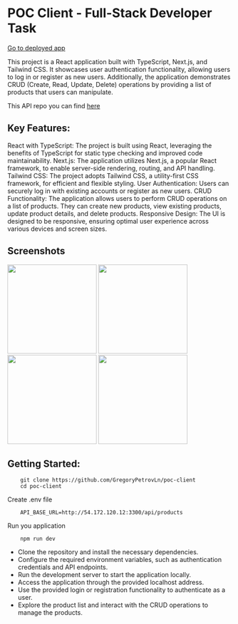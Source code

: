 # POC Client - Full-Stack Developer Task
[Go to deployed app](http://18.234.166.225:3000/)

This project is a React application built with TypeScript, Next.js, and Tailwind CSS. It showcases user authentication functionality, allowing users to log in or register as new users. Additionally, the application demonstrates CRUD (Create, Read, Update, Delete) operations by providing a list of products that users can manipulate.

This API repo you can find [here](https://github.com/GregoryPetrovLn/poc-system-api)

## Key Features:

React with TypeScript: The project is built using React, leveraging the benefits of TypeScript for static type checking and improved code maintainability.
Next.js: The application utilizes Next.js, a popular React framework, to enable server-side rendering, routing, and API handling.
Tailwind CSS: The project adopts Tailwind CSS, a utility-first CSS framework, for efficient and flexible styling.
User Authentication: Users can securely log in with existing accounts or register as new users.
CRUD Functionality: The application allows users to perform CRUD operations on a list of products. They can create new products, view existing products, update product details, and delete products.
Responsive Design: The UI is designed to be responsive, ensuring optimal user experience across various devices and screen sizes.

## Screenshots
<div align="left">
    <img src="https://firebasestorage.googleapis.com/v0/b/pet-projects-db.appspot.com/o/Portfolio%20previews%2FPOC%2FScreenshot%202023-05-08%20at%2013.47.48.png?alt=media&token=adb05c1d-a97f-4518-a06b-e35ac572a7fe" width="200px"</img> 
     <img src="https://firebasestorage.googleapis.com/v0/b/pet-projects-db.appspot.com/o/Portfolio%20previews%2FPOC%2FScreenshot%202023-05-08%20at%2013.48.02.png?alt=media&token=ec1876a4-8de6-4c87-af91-3f41003ba0fb" width="200px"</img> 
      <img src="https://firebasestorage.googleapis.com/v0/b/pet-projects-db.appspot.com/o/Portfolio%20previews%2FPOC%2FScreenshot%202023-05-08%20at%2013.48.30.png?alt=media&token=85d7cc30-2e8d-4e4a-b9e7-0e83e7aae810" width="200px"</img> 
     <img src="https://firebasestorage.googleapis.com/v0/b/pet-projects-db.appspot.com/o/Portfolio%20previews%2FPOC%2FScreenshot%202023-05-08%20at%2013.48.37.png?alt=media&token=9f35fb98-071d-4ee8-ada9-a67f2ef5272f" width="200px"</img> 
</div>

## Getting Started:

```
    git clone https://github.com/GregoryPetrovLn/poc-client
    cd poc-client
```
Create .env file
```
    API_BASE_URL=http://54.172.120.12:3300/api/products
```
Run you application
```
    npm run dev
```

- Clone the repository and install the necessary dependencies.
- Configure the required environment variables, such as authentication credentials and API endpoints.
- Run the development server to start the application locally.
- Access the application through the provided localhost address.
- Use the provided login or registration functionality to authenticate as a user.
- Explore the product list and interact with the CRUD operations to manage the products.
